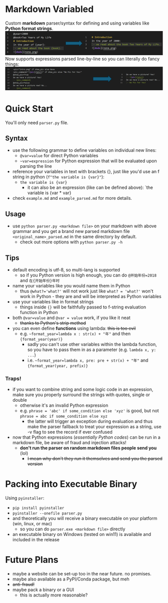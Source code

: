 # Markdown Variabled
Custom **markdown** parser/syntax for defining and using variables like **Python format strings**. 
![intro](intro.png)
Now supports expressions parsed line-by-line so you can literally do fancy things: 
![fancy](fancy.png)
# Quick Start
You'll only need `parser.py` file. 
## Syntax
 - use the following grammar to define variables on individual new lines:
      - `@var=value` for direct Python variables
      - `~var=expression` for Python expression that will be evaluated upon parsing the line
 - reference your variables in text with brackets {}, just like you'd use an f string in python (`f"the variable is {var}"`):
     - `the variable is {var}`
         - it can also be an expression (like can be defined above): `the variable is {var * var}
 - check `example.md` and `example_parsed.md` for more details. 
## Usage
 - use `python parser.py <markdown file>` on your markdown with above grammar and you get a brand new parsed markdown file `<original_name>_parsed.md` in the same directory by default.
     - check out more options with `python parser.py -h`
## Tips
 - default encoding is utf-8, so multi-lang is supported
     - so if you Python version is high enough, you can do `@开始年份=2018` and `在{开始年份}年时`
 - name your variables like you would name them in Python
     - thus `@what?='what?'` will not work just like `what? = 'what?'` won't work in Python - they are and will be interpreted as Python variables
 - use your variables like in format strings
     - things inside `{}` will be faithfully passed to f-string evaluation function in Python
 - both `@var=value` and `@var = value` work, if you like it neat
     - ~~thanks to Python's strip method~~
- you can even define **functions** using lambda: ~~this is too evil~~
     - e.g. `~format_year=lambda x : str(x) + "年"` and then `{format_year(year)}`
         - sadly you can't use other variables within the lambda function, so you have to pass them in as a parameter (e.g. `lambda x, y: ...`)
         - i.e. `~format_year=lambda x, pre: pre + str(x) + "年"` and `{format_year(year, prefix)}`
### Traps!
- if you want to combine string and some logic code in an expression, make sure you properly surround the strings with quotes, single or double
    - otherwise it's an invalid Python expression
    - e.g. `phrase = 'abc' if some_condition else 'xyz'` is good, but not `phrase = abc if some_condition else xyz`
        - the latter will trigger an exception during evaluation and thus make the parser fallback to treat your expression as a string, use -v flag to see the record if ever confused
- now that Python expressions (*essentially Python codes*) can be run in a markdown file, be aware of fraud and injection attacks! 
     - **don't run the parser on random markdown files people send you** (lol)
         - ~~I mean why don't they run it themselves and send you the parsed version~~

# Packing into Executable Binary
Using `pyinstaller`: 
 - `pip install pyinstaller`
 - `pyinstaller --onefile parser.py`
 - and theoretically you will receive a binary executable on your platform (win, linux, or mac)
     - so you can do `parser.exe <markdown file>` directly
 - an executable binary on Windows (tested on win11) is available and included in the release

# Future Plans
 - maybe a website can be set-up too in the near future. no promises.
 - maybe also available as a PyPI/Conda package, but meh
 - ~~anti-fraud!~~
 - maybe pack a binary or a GUI
     - this is actually more reasonable?
